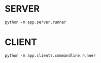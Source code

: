 # SERVER

```
python -m app.server.runner
```

# CLIENT

```
python -m app.clients.commandline.runner
```

